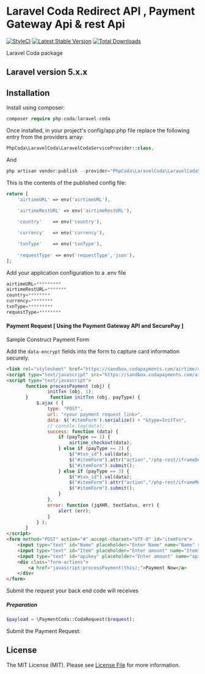 # Laravel Coda Redirect API , Payment Gateway Api & rest Api

[![StyleCI](https://styleci.io/repos/98979571/shield?branch=master)](https://styleci.io/repos/98979571)
[![Latest Stable Version](https://poser.pugx.org/php-coda/laravel-coda/v/stable)](https://packagist.org/packages/php-coda/laravel-coda)
[![Total Downloads](https://poser.pugx.org/php-coda/laravel-coda/downloads)](https://packagist.org/packages/php-coda/laravel-coda)


Laravel Coda package

## Laravel version 5.x.x

## Installation

Install using composer:
```php
composer require php-coda/laravel-coda
```

Once installed, in your project's config/app.php file replace the following entry from the providers array:

```php
PhpCoda\LaravelCoda\LaravelCodaServiceProvider::class,
```

And 
```php 
php artisan vendor:publish --provider="PhpCoda\LaravelCoda\LaravelCodaServiceProvider" --force
```
This is the contents of the published config file:

```php
return [
    'airtimeURL' => env('airtimeURL'),
   
    'airtimeRestURL' => env('airtimeRestURL'),

    'country'    => env('country'),

    'currency'   => env('currency'),

    'txnType'    => env('txnType'),
    
    'requestType' => env('requestType','json'),
];
```

Add your application configuration to a .env file
```php
airtimeURL=*********
airtimeRestURL=*******
country=********
currency=********
txnType=*********
requestType=********
```


#### Payment Request [ Using the Payment Gateway API and SecurePay ]

Sample Construct Payment Form

Add the `data-encrypt` fields into the form to capture card information securely.

```html
<link rel="stylesheet" href="https://sandbox.codapayments.com/airtime/css/airtime_v1.0.css">
<script type="text/javascript" src="https://sandbox.codapayments.com/airtime/js/airtime_v1.0.js"></script>
<script type="text/javascript">
       function processPayment (obj) {
               initTxn (obj, 1);
       }        function initTxn (obj, payType) {
           $.ajax ( {
               type: "POST",
               url: "<your payment request link>",
               data: $('#itemForm').serialize() + "&type=InitTxn",
               // console.log(data);
               success: function (data) {
                   if (payType == 1) {
                       airtime_checkout(data);
                   } else if (payType == 2) {
                       $("#txn_id").val(data);
                       $("#itemForm").attr("action","/php-rest/iframeDesktop.php");
                       $("#itemForm").submit();
                   } else if (payType == 3) {
                       $("#txn_id").val(data);
                       $("#itemForm").attr("action","/php-rest/iframeMobile.php");
                       $("#itemForm").submit();
                   }
               },
               error: function (jqXHR, textSatus, err) {
                   alert (err);
               }
           } );
       }    
</script>
<form method="POST" action="#" accept-charset="UTF-8" id="itemForm">
    <input type="text" id="Name" placeholder="Enter Name" name="Name" required="required">
    <input type="text" id="Item" placeholder="Enter amount" name="Item" required="required">
    <input type="text" id="apikey" placeholder="Enter amount" name="apikey" required="required">
    <div class="form-actions">
        <a href="javascript:processPayment(this);">Payment Now</a>
    </div>
</form>
```

Submit the request your back end code will receives

##### Preparation 

```php
$payload = \PaymentCoda::CodaRequest($request);
```

Submit the Payment Request:

## License

The MIT License (MIT). Please see [License File](LICENSE.md) for more information.